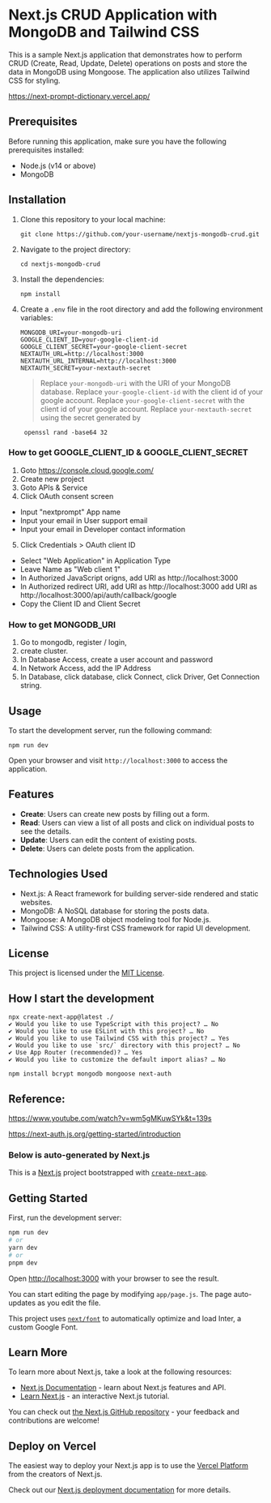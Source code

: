 # Next.js CRUD Application with MongoDB and Tailwind CSS

This is a sample Next.js application that demonstrates how to perform CRUD (Create, Read, Update, Delete) operations on posts and store the data in MongoDB using Mongoose. The application also utilizes Tailwind CSS for styling.

https://next-prompt-dictionary.vercel.app/

## Prerequisites

Before running this application, make sure you have the following prerequisites installed:

- Node.js (v14 or above)
- MongoDB

## Installation

1. Clone this repository to your local machine:

   ```
   git clone https://github.com/your-username/nextjs-mongodb-crud.git
   ```

2. Navigate to the project directory:

   ```
   cd nextjs-mongodb-crud
   ```

3. Install the dependencies:

   ```
   npm install
   ```

4. Create a `.env` file in the root directory and add the following environment variables:

   ```
   MONGODB_URI=your-mongodb-uri
   GOOGLE_CLIENT_ID=your-google-client-id
   GOOGLE_CLIENT_SECRET=your-google-client-secret
   NEXTAUTH_URL=http://localhost:3000
   NEXTAUTH_URL_INTERNAL=http://localhost:3000
   NEXTAUTH_SECRET=your-nextauth-secret
   ```

   > Replace `your-mongodb-uri` with the URI of your MongoDB database.
   > Replace `your-google-client-id` with the client id of your google account.
   > Replace `your-google-client-secret` with the client id of your google account.
   > Replace `your-nextauth-secret` using the secret generated by 
   ```
    openssl rand -base64 32
   ```

### How to get GOOGLE_CLIENT_ID & GOOGLE_CLIENT_SECRET
1. Goto https://console.cloud.google.com/
2. Create new project
3. Goto APIs & Service
4. Click OAuth consent screen
* Input "nextprompt" App name
* Input your email in User support email
* Input your email in Developer contact information 
5. Click Credentials > OAuth client ID
* Select "Web Application" in Application Type
* Leave Name as "Web client 1"
* In Authorized JavaScript origns, add URI as http://localhost:3000
* In Authorized redirect URI, 
    add URI as http://localhost:3000
    add URI as http://localhost:3000/api/auth/callback/google
* Copy the Client ID and Client Secret


### How to get MONGODB_URI
1. Go to mongodb, register / login, 
2. create cluster. 
3. In Database Access, create a user account and password
4. In Network Access, add the IP Address 
5. In Database, click database, click Connect, click Driver, Get Connection string.


## Usage

To start the development server, run the following command:

```
npm run dev
```

Open your browser and visit `http://localhost:3000` to access the application.

## Features

- **Create**: Users can create new posts by filling out a form.
- **Read**: Users can view a list of all posts and click on individual posts to see the details.
- **Update**: Users can edit the content of existing posts.
- **Delete**: Users can delete posts from the application.

## Technologies Used

- Next.js: A React framework for building server-side rendered and static websites.
- MongoDB: A NoSQL database for storing the posts data.
- Mongoose: A MongoDB object modeling tool for Node.js.
- Tailwind CSS: A utility-first CSS framework for rapid UI development.

## License

This project is licensed under the [MIT License](LICENSE).


## How I start the development 
```
npx create-next-app@latest ./
✔ Would you like to use TypeScript with this project? … No
✔ Would you like to use ESLint with this project? … No
✔ Would you like to use Tailwind CSS with this project? … Yes
✔ Would you like to use `src/` directory with this project? … No 
✔ Use App Router (recommended)? … Yes
✔ Would you like to customize the default import alias? … No

npm install bcrypt mongodb mongoose next-auth

```

## Reference:
https://www.youtube.com/watch?v=wm5gMKuwSYk&t=139s

https://next-auth.js.org/getting-started/introduction

### Below is auto-generated by Next.js

This is a [Next.js](https://nextjs.org/) project bootstrapped with [`create-next-app`](https://github.com/vercel/next.js/tree/canary/packages/create-next-app).

## Getting Started

First, run the development server:

```bash
npm run dev
# or
yarn dev
# or
pnpm dev
```

Open [http://localhost:3000](http://localhost:3000) with your browser to see the result.

You can start editing the page by modifying `app/page.js`. The page auto-updates as you edit the file.

This project uses [`next/font`](https://nextjs.org/docs/basic-features/font-optimization) to automatically optimize and load Inter, a custom Google Font.

## Learn More

To learn more about Next.js, take a look at the following resources:

- [Next.js Documentation](https://nextjs.org/docs) - learn about Next.js features and API.
- [Learn Next.js](https://nextjs.org/learn) - an interactive Next.js tutorial.

You can check out [the Next.js GitHub repository](https://github.com/vercel/next.js/) - your feedback and contributions are welcome!

## Deploy on Vercel

The easiest way to deploy your Next.js app is to use the [Vercel Platform](https://vercel.com/new?utm_medium=default-template&filter=next.js&utm_source=create-next-app&utm_campaign=create-next-app-readme) from the creators of Next.js.

Check out our [Next.js deployment documentation](https://nextjs.org/docs/deployment) for more details.


